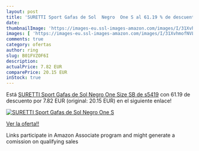 ```yaml
---
layout: post
title: 'SURETTI Sport Gafas de Sol  Negro  One S al 61.19 % de descuento'
date: 
thumbnailImage: 'https://images-eu.ssl-images-amazon.com/images/I/31XvhmofNVL._SL200_.jpg'
images: [ 'https://images-eu.ssl-images-amazon.com/images/I/31XvhmofNVL._SL200_.jpg' ]
comments: true
category: ofertas
author: ring
slug: B01FVZOF6I
description:
actualPrice: 7.82 EUR
comparePrice: 20.15 EUR
inStock: true
---
```


Está [SURETTI Sport Gafas de Sol  Negro  One Size  SB de s5419](https://www.amazon.es/dp/B01FVZOF6I/?tag=tolees-21) con 61.19 de descuento por 7.82 EUR (original: 20.15 EUR) en el siguiente enlace!

[![SURETTI Sport Gafas de Sol  Negro  One S](https://images-eu.ssl-images-amazon.com/images/I/31XvhmofNVL._SL200_.jpg)](https://www.amazon.es/dp/B01FVZOF6I/?tag=tolees-21)

[Ver la oferta!!](https://www.amazon.es/dp/B01FVZOF6I/?tag=tolees-21)

Links participate in Amazon Associate program and might generate a comission on qualifying sales


